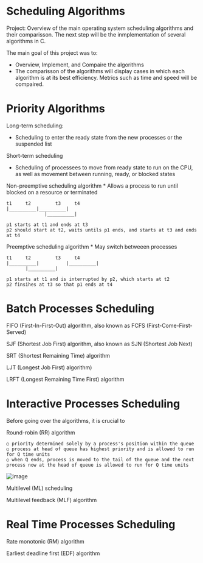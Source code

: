 
# Scheduling Algorithms 

Project: Overview of the main operating system scheduling algorithms and their comparisson. The next step will be the inmplementation of several algorithms in C. 

The main goal of this project was to:

* Overview, Implement, and Compaire the algorithms 
* The comparisson of the algorithms will display cases in which each algorithm is at its best efficiency. Metrics such as time and speed will be compaired. 


# Priority Algorithms 

Long-term scheduling:
* Scheduling to enter the ready state from the new processes or the suspended list

Short-term scheduling
* Scheduling of processees to move from ready state to run on the CPU, as well as movement between running, ready, or blocked states 

Non-preemptive scheduling algorithm
	* Allows a process to run until blocked on a resource or terminated
	
	t1	   t2	      t3	 t4
	|__________|__________|
			      |__________|
			      
	p1 starts at t1 and ends at t3
	p2 should start at t2, waits untils p1 ends, and starts at t3 and ends at t4

Preemptive scheduling algorithm
	* May switch betweeen processes
	
	t1	   t2	      t3	 t4
	|__________|          |__________|
		   |__________|
		   
	p1 starts at t1 and is interrupted by p2, which starts at t2 
	p2 finsihes at t3 so that p1 ends at t4

# Batch Processes Scheduling

FIFO (First-In-First-Out) algorithm, also known as FCFS (First-Come-First-Served)

SJF (Shortest Job First) algorithm, also known as SJN (Shortest Job Next)

SRT (Shortest Remaining Time) algorithm 

LJT (Longest Job First) algorithm)

LRFT (Longest Remaining Time First) algorithm


# Interactive Processes Scheduling

Before going over the algorithms, it is crucial to 

Round-robin (RR) algorithm 

	○ priority determined solely by a process's position within the queue
	○ process at head of queue has highest priority and is allowed to run for Q time units
	○ when Q ends, process is moved to the tail of the queue and the next process now at the head of queue is allowed to run for Q time units
![image](https://user-images.githubusercontent.com/44881759/135003058-9c1fb0a2-a57b-4713-a68a-f55cdd67a937.png)


Multilevel (ML) scheduling 

Multilevel feedback (MLF) algorithm

# Real Time Processes Scheduling  

Rate monotonic (RM) algorithm

Earliest deadline first (EDF) algorithm
